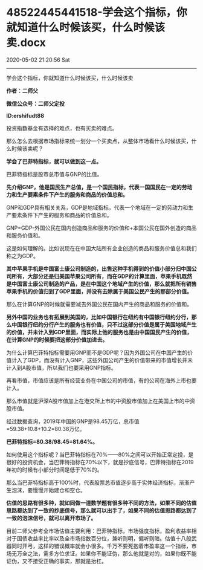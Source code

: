 # 48522445441518-学会这个指标，你就知道什么时候该买，什么时候该卖.docx

2020-05-02 21:20:56 Sat

----

学会这个指标，你就知道什么时候该买，什么时候该卖

__作者：二师父__

__微信公众号：二师父定投__

__ID:ershifudt88__

投资指数基金有选择的难点，也有买卖的难点。

那么怎么去根据市场指标来统一划分一个买卖点，从整体市场看什么时候该买，什么时候该卖呢？

__学会了巴菲特指标，就可以做到这一点。__

巴菲特指标是股市总市值与GNP的比值。

__先介绍GNP，他是国民生产总值，是一个国民指标，代表一国国民在一定的劳动力和生产要素条件下产生的服务和商品的价值总和。__

GNP和GDP具有相关关系，GDP是地域指标，代表一个地域在一定的劳动力和生产要素条件下产生的服务和商品的价值总和。

GNP=GDP\-外国公民在国内创造商品和服务的价值和\+本国公民在国外创造的商品和服务价值和。

这是如何理解的。比如说现在在中国大陆所有企业创造的商品和服务价值总和我们称之为GDP。

__其中苹果手机是中国富士康公司制造的，出售这种手机得到的价值小部分归中国公司所有，大部分还是归美国苹果公司所有，而在GDP的计算里面，苹果手机既然是中国富士康公司制造的产品，是在中国这个地域产生的价值，那么就把所有销售苹果手机的价值归到了GDP里面，并没有去除属于美国公民产生的那部分价值。__

那么在计算GNP的时候就需要减去外国公民在国内产生的商品和服务的价值和。

__另外中国的业务也有拓展到美国的，比如中国银行在纽约有中国银行纽约分行，那么中国银行纽约分行产生的服务也有价值，只不过这部分价值是属于美国地域产生的价值，并未计入到GDP里面，而实际上他的服务也是由中国国民产生的价值，在计算GNP的时候要把这部分价值加进去。__

为什么计算巴菲特指标需要用GNP而不是GDP呢？因为外国公司在中国产生的价值计入了GDP，而没有计入GNP，这些外国公司产生的价值带来的市值增长并未计入到A股市值，所以我们也要采用GNP指标。

再看市值，市值应该是所有经营业务在中国公司的市值，有的公司在海外上市也要计入。

那么市值就是沪深A股市值加上在港交所上市的中资股市值加上在美国上市的中资股市值。

经过数据查询，2019年中国的GNP是98\.45万亿，总市值=59\.38\+10\.8\+10\.2=80\.38万亿。

__巴菲特指标=80\.38/98\.45=81\.64%。__

如何使用这个指标呢？当巴菲特指标在70%——80%之间可以开始正常定投，是很好的投资机会，当巴菲特指标在70%以下，就是抄底信号，巴菲特指标在2019年初的时候有小部分时间是低于70%的。

那么当巴菲特指标高于100%时，代表股票总市值逐步高于实体经济指标，渐渐产生泡沫，要慢慢开始建仓和空仓。

__估值的思路有很多种，就如同做一道数学题有很多种不同的方法，如果不同的估值思路都达到了一致的抄底信号，那么就可以出手了，如果不同的估值思路都达到了一致的泡沫信号，就可以离开市场了。__

目前二师父参考全市场估值主要利用：巴菲特指标，市场强度指标，盈利收益率相对于国债收益率比率以及全市场指数百分位，兼听则明，偏听则暗。估值十八般武器同时开弓，这样的错误概率就会小很多。千万不要死抱着市盈率这一个指标，市场无万全之法，需多方位求证。如果你不能证伪，那么他就是对的，如果你既不能证伪，又不接受正确的事实，那就是抬杠。

